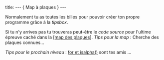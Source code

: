 title: --- { Map à plaques } ---

Normalement tu as toutes les billes pour pouvoir créer ton propre programme grâce à la _tipsbox_.

Si tu n'y arrives pas tu trouveras peut-être le _code source_ pour l'ultime épreuve caché dans la [\[map des plaques\]](/map).
_Tips pour la map_ : Cherche des plaques connues...

_Tips pour le prochain niveau_ : [for et isalpha()](/page/tips6) sont tes amis ...
